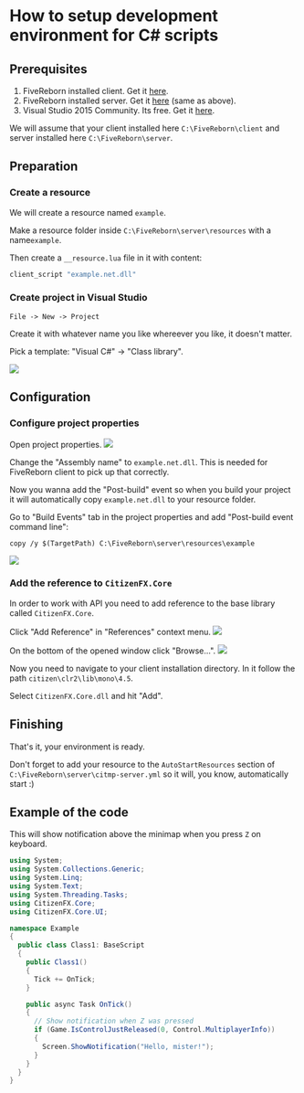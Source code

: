 # How to setup development environment for C# scripts

## Prerequisites

1. FiveReborn installed client. Get it [here](https://forum.fivem.net/t/fivereborn-release/89).
3. FiveReborn installed server. Get it [here](https://forum.fivem.net/t/fivereborn-release/89) (same as above).
2. Visual Studio 2015 Community. Its free. Get it [here](https://www.visualstudio.com/ru/downloads/).

We will assume that your client installed here `C:\FiveReborn\client` and server installed here `C:\FiveReborn\server`.

## Preparation

### Create a resource

We will create a resource named `example`.

Make a resource folder inside `C:\FiveReborn\server\resources` with a name`example`.

Then create a `__resource.lua` file in it with content:
```lua
client_script "example.net.dll"
```

### Create project in Visual Studio

`File -> New -> Project`

Create it with whatever name you like whereever you like, it doesn't matter.

Pick a template: "Visual C#" -> "Class library".

![](https://i.imgur.com/C5dpWHu.png)

## Configuration

### Configure project properties

Open project properties.
![](https://i.imgur.com/SSbokJB.png)

Change the "Assembly name" to `example.net.dll`. This is needed for FiveReborn client to pick up that correctly.

Now you wanna add the "Post-build" event so when you build your project it will automatically copy `example.net.dll` to your resource folder.

Go to "Build Events" tab in the project properties and add "Post-build event command line":
```
copy /y $(TargetPath) C:\FiveReborn\server\resources\example
```
![](https://i.imgur.com/6ggUKpg.png)


### Add the reference to `CitizenFX.Core`

In order to work with API you need to add reference to the base library called `CitizenFX.Core`.

Click "Add Reference" in "References" context menu.
![](https://i.imgur.com/yL8Rhhj.png)

On the bottom of the opened window click "Browse...".
![](https://i.imgur.com/n4NAQ4O.png)

Now you need to navigate to your client installation directory. In it follow the path `citizen\clr2\lib\mono\4.5`.

Select `CitizenFX.Core.dll` and hit "Add".

## Finishing

That's it, your environment is ready.

Don't forget to add your resource to the `AutoStartResources` section of `C:\FiveReborn\server\citmp-server.yml` so it will, you know, automatically start :)

## Example of the code

This will show notification above the minimap when you press `Z` on keyboard.

```c#
using System;
using System.Collections.Generic;
using System.Linq;
using System.Text;
using System.Threading.Tasks;
using CitizenFX.Core;
using CitizenFX.Core.UI;

namespace Example
{
  public class Class1: BaseScript
  {
    public Class1()
    {
      Tick += OnTick;
    }

    public async Task OnTick()
    {
      // Show notification when Z was pressed
      if (Game.IsControlJustReleased(0, Control.MultiplayerInfo))
      {
        Screen.ShowNotification("Hello, mister!");
      }
    }
  }
}
```
